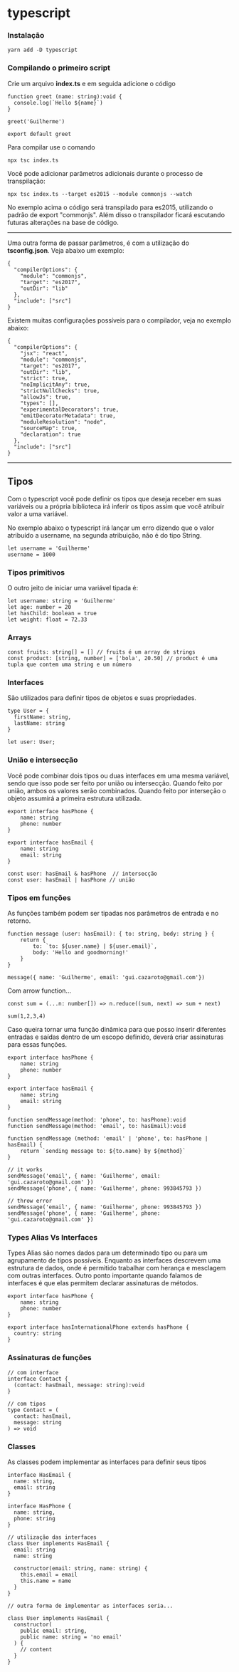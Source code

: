 # typescript

### Instalação

```
yarn add -D typescript
```

### Compilando o primeiro script

Crie um arquivo **index.ts** e em seguida adicione o código

```
function greet (name: string):void {
  console.log(`Hello ${name}`)
}

greet('Guilherme')

export default greet
```

Para compilar use o comando
```
npx tsc index.ts
```

Você pode adicionar parâmetros adicionais durante o processo de transpilação:

```
npx tsc index.ts --target es2015 --module commonjs --watch
```

No exemplo acima o código será transpilado para es2015, utilizando o padrão de export "commonjs". Além disso o transpilador ficará escutando futuras alterações na base de código. 

_____________________________________________________________________________________________________________________

Uma outra forma de passar parâmetros, é com a utilização do **tsconfig.json**. Veja abaixo um exemplo:

```
{
  "compilerOptions": {
    "module": "commonjs",
    "target": "es2017",
    "outDir": "lib"
  },
  "include": ["src"]
}
```

Existem muitas configurações possíveis para o compilador, veja no exemplo abaixo:

```
{
  "compilerOptions": {
    "jsx": "react",
    "module": "commonjs",
    "target": "es2017",
    "outDir": "lib",
    "strict": true,
    "noImplicitAny": true,
    "strictNullChecks": true,
    "allowJs": true,
    "types": [],
    "experimentalDecorators": true,
    "emitDecoratorMetadata": true,
    "moduleResolution": "node",
    "sourceMap": true,
    "declaration": true
  },
  "include": ["src"]
}
```
___________________________

## Tipos

Com o typescript você pode definir os tipos que deseja receber em suas variáveis ou a própria biblioteca irá inferir os tipos assim que você atribuir valor a uma variável.

No exemplo abaixo o typescript irá lançar um erro dizendo que o valor atribuído a username, na segunda atribuição, não é do tipo String.
```
let username = 'Guilherme'
username = 1000
```

### Tipos primitivos
O outro jeito de iniciar uma variável tipada é:

```
let username: string = 'Guilherme'
let age: number = 20
let hasChild: boolean = true
let weight: float = 72.33
```

### Arrays

```
const fruits: string[] = [] // fruits é um array de strings
const product: [string, number] = ['bola', 20.50] // product é uma tupla que contem uma string e um número
```

### Interfaces
São utilizados para definir tipos de objetos e suas propriedades.

```
type User = {
  firstName: string,
  lastName: string
}

let user: User;

```


### União e intersecção
Você pode combinar dois tipos ou duas interfaces em uma mesma variável, sendo que isso pode ser feito por união ou intersecção. Quando feito por união, ambos os valores serão combinados. Quando feito por interseção o objeto assumirá a primeira estrutura utilizada.

```
export interface hasPhone {
    name: string
    phone: number
}

export interface hasEmail {
    name: string
    email: string
}

const user: hasEmail & hasPhone  // intersecção
const user: hasEmail | hasPhone // união

```

### Tipos em funções

As funções também podem ser tipadas nos parâmetros de entrada e no retorno.

```
function message (user: hasEmail): { to: string, body: string } {
    return {
        to: `to: ${user.name} | ${user.email}`,
        body: 'Hello and goodmorning!'
    }
}

message({ name: 'Guilherme', email: 'gui.cazaroto@gmail.com'})
```

Com arrow function...
```
const sum = (...n: number[]) => n.reduce((sum, next) => sum + next)  

sum(1,2,3,4)

```

Caso queira tornar uma função dinâmica para que posso inserir diferentes entradas e saídas dentro de um escopo definido, deverá criar assinaturas para essas funções.

```
export interface hasPhone {
    name: string
    phone: number
}

export interface hasEmail {
    name: string
    email: string
}

function sendMessage(method: 'phone', to: hasPhone):void
function sendMessage(method: 'email', to: hasEmail):void

function sendMessage (method: 'email' | 'phone', to: hasPhone | hasEmail) {
    return `sending message to: ${to.name} by ${method}`
}

// it works
sendMessage('email', { name: 'Guilherme', email: 'gui.cazaroto@gmail.com' })
sendMessage('phone', { name: 'Guilherme', phone: 993845793 })

// throw error
sendMessage('email', { name: 'Guilherme', phone: 993845793 })
sendMessage('phone', { name: 'Guilherme', phone: 'gui.cazaroto@gmail.com' })

```

### Types Alias Vs Interfaces

Types Alias são nomes dados para um determinado tipo ou para um agrupamento de tipos possíveis. Enquanto as interfaces descrevem uma estrutura de dados, onde é permitido trabalhar com herança e mesclagem com outras interfaces.
Outro ponto importante quando falamos de interfaces é que elas permitem declarar assinaturas de métodos.

```
export interface hasPhone {
    name: string
    phone: number
}

export interface hasInternationalPhone extends hasPhone {
  country: string
}
```

### Assinaturas de funções

```
// com interface
interface Contact {
  (contact: hasEmail, message: string):void
}

// com tipos
type Contact = (
  contact: hasEmail,
  message: string
) => void
```

### Classes

As classes podem implementar as interfaces para definir seus tipos

```
interface HasEmail {
  name: string,
  email: string
}

interface HasPhone {
  name: string,
  phone: string
}

// utilização das interfaces
class User implements HasEmail {
  email: string
  name: string

  constructor(email: string, name: string) {
    this.email = email
    this.name = name
  }
}

// outra forma de implementar as interfaces seria...

class User implements HasEmail {
  constructor(
    public email: string,
    public name: string = 'no email'
  ) {
    // content
  }
}
```

